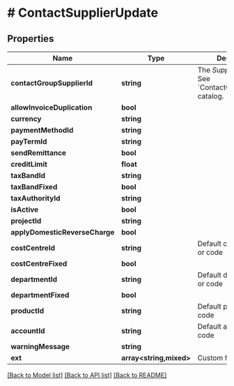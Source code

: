 # # ContactSupplierUpdate

## Properties

Name | Type | Description | Notes
------------ | ------------- | ------------- | -------------
**contactGroupSupplierId** | **string** | The *Supplier group*. See &#x60;ContactGroupSupplier&#x60; catalog. | [optional]
**allowInvoiceDuplication** | **bool** |  | [optional]
**currency** | **string** |  | [optional]
**paymentMethodId** | **string** |  | [optional]
**payTermId** | **string** |  | [optional]
**sendRemittance** | **bool** |  | [optional]
**creditLimit** | **float** |  | [optional]
**taxBandId** | **string** |  | [optional]
**taxBandFixed** | **bool** |  | [optional]
**taxAuthorityId** | **string** |  | [optional]
**isActive** | **bool** |  | [optional]
**projectId** | **string** |  | [optional]
**applyDomesticReverseCharge** | **bool** |  | [optional]
**costCentreId** | **string** | Default cost centre id or code | [optional]
**costCentreFixed** | **bool** |  | [optional]
**departmentId** | **string** | Default department id or code | [optional]
**departmentFixed** | **bool** |  | [optional]
**productId** | **string** | Default product id or code | [optional]
**accountId** | **string** | Default account id or code | [optional]
**warningMessage** | **string** |  | [optional]
**ext** | **array<string,mixed>** | Custom fields | [optional]

[[Back to Model list]](../../README.md#models) [[Back to API list]](../../README.md#endpoints) [[Back to README]](../../README.md)
